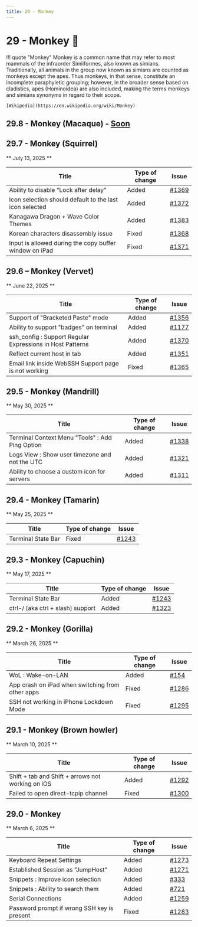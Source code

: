 ```yaml
---
title: 29 - Monkey
---
```

# 29 - Monkey :monkey:
!!! quote "Monkey"
    Monkey is a common name that may refer to most mammals of the infraorder Simiiformes, also known as simians. Traditionally, all animals in the group now known as simians are counted as monkeys except the apes. Thus monkeys, in that sense, constitute an incomplete paraphyletic grouping; however, in the broader sense based on cladistics, apes (Hominoidea) are also included, making the terms monkeys and simians synonyms in regard to their scope.

    [Wikipedia](https://en.wikipedia.org/wiki/Monkey)

## 29.8 - Monkey (Macaque) - [Soon](https://webssh.net/documentation/becoming-external-tester/)

## 29.7 - Monkey (Squirrel)
** July 13, 2025 **

| Title | Type of change | Issue |
| --- | --- | --- |
| Ability to disable "Lock after delay" | Added | [#1369](https://github.com/isontheline/pro.webssh.net/issues/1369) |
| Icon selection should default to the last icon selected | Added | [#1372](https://github.com/isontheline/pro.webssh.net/issues/1372) |
| Kanagawa Dragon + Wave Color Themes | Added | [#1383](https://github.com/isontheline/pro.webssh.net/issues/1383) |
| Korean characters disassembly issue | Fixed | [#1368](https://github.com/isontheline/pro.webssh.net/issues/1368) |
| Input is allowed during the copy buffer window on iPad | Fixed | [#1371](https://github.com/isontheline/pro.webssh.net/issues/1371) |

## 29.6 – Monkey (Vervet)
** June 22, 2025 **

| Title | Type of change | Issue |
| --- | --- | --- |
| Support of "Bracketed Paste" mode | Added | [#1356](https://github.com/isontheline/pro.webssh.net/issues/1356) |
| Ability to support "badges" on terminal | Added | [#1177](https://github.com/isontheline/pro.webssh.net/issues/1177) |
| ssh_config : Support Regular Expressions in Host Patterns | Added | [#1370](https://github.com/isontheline/pro.webssh.net/issues/1370) |
| Reflect current host in tab | Added | [#1351](https://github.com/isontheline/pro.webssh.net/issues/1351) |
| Email link inside WebSSH Support page is not working | Fixed | [#1365](https://github.com/isontheline/pro.webssh.net/issues/1365) |

## 29.5 - Monkey (Mandrill)
** May 30, 2025 **

| Title | Type of change | Issue |
| --- | --- | --- |
| Terminal Context Menu "Tools" : Add Ping Option | Added | [#1338](https://github.com/isontheline/pro.webssh.net/issues/1338) |
| Logs View : Show user timezone and not the UTC | Added | [#1321](https://github.com/isontheline/pro.webssh.net/issues/1321) |
| Ability to choose a custom icon for servers | Added | [#1311](https://github.com/isontheline/pro.webssh.net/issues/1311) |

## 29.4 - Monkey (Tamarin)
** May 25, 2025 **

| Title | Type of change | Issue |
| --- | --- | --- |
| Terminal State Bar | Fixed | [#1243](https://github.com/isontheline/pro.webssh.net/issues/1243) |

## 29.3 - Monkey (Capuchin)
** May 17, 2025 **

| Title | Type of change | Issue |
| --- | --- | --- |
| Terminal State Bar | Added | [#1243](https://github.com/isontheline/pro.webssh.net/issues/1243) |
| ctrl-/ [aka ctrl + slash] support | Added | [#1323](https://github.com/isontheline/pro.webssh.net/issues/1323) |

## 29.2 - Monkey (Gorilla)
** March 26, 2025 **

| Title | Type of change | Issue |
| --- | --- | --- |
| WoL : Wake-on-LAN | Added | [#154](https://github.com/isontheline/pro.webssh.net/issues/154) |
| App crash on iPad when switching from other apps | Fixed | [#1286](https://github.com/isontheline/pro.webssh.net/issues/1286) |
| SSH not working in iPhone Lockdown Mode | Fixed | [#1295](https://github.com/isontheline/pro.webssh.net/issues/1295) |

## 29.1 - Monkey (Brown howler)
** March 10, 2025 **

| Title | Type of change | Issue |
| --- | --- | --- |
| Shift + tab and Shift + arrows not working on iOS | Added | [#1292](https://github.com/isontheline/pro.webssh.net/issues/1292) |
| Failed to open direct-tcpip channel | Fixed | [#1300](https://github.com/isontheline/pro.webssh.net/issues/1300) |

## 29.0 - Monkey
** March 6, 2025 **

| Title | Type of change | Issue |
| --- | --- | --- |
| Keyboard Repeat Settings | Added | [#1273](https://github.com/isontheline/pro.webssh.net/issues/1273) |
| Established Session as "JumpHost" | Added | [#1271](https://github.com/isontheline/pro.webssh.net/issues/1271) |
| Snippets : Improve icon selection | Added | [#333](https://github.com/isontheline/pro.webssh.net/issues/333) |
| Snippets : Ability to search them | Added | [#721](https://github.com/isontheline/pro.webssh.net/issues/721) |
| Serial Connections | Added | [#1259](https://github.com/isontheline/pro.webssh.net/issues/1259) |
| Password prompt if wrong SSH key is present | Fixed | [#1283](https://github.com/isontheline/pro.webssh.net/issues/1283) |